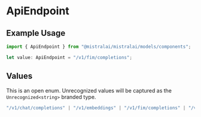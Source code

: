 # ApiEndpoint

## Example Usage

```typescript
import { ApiEndpoint } from "@mistralai/mistralai/models/components";

let value: ApiEndpoint = "/v1/fim/completions";
```

## Values

This is an open enum. Unrecognized values will be captured as the `Unrecognized<string>` branded type.

```typescript
"/v1/chat/completions" | "/v1/embeddings" | "/v1/fim/completions" | "/v1/moderations" | "/v1/chat/moderations" | Unrecognized<string>
```